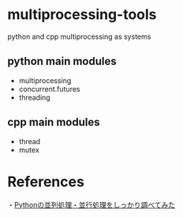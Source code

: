 # multiprocessing-tools

python and cpp multiprocessing as systems

## python main modules
- multiprocessing
- concurrent.futures
- threading

## cpp main modules
- thread
- mutex

# References

・[Pythonの並列処理・並行処理をしっかり調べてみた](https://qiita.com/simonritchie/items/1ce3914eb5444d2157ac)

